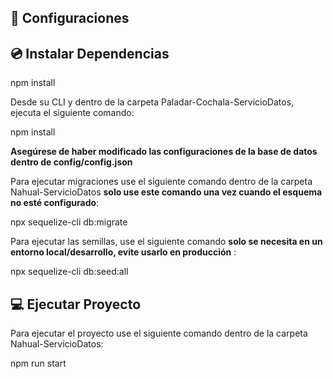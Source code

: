## 🔌 Configuraciones
## 💿 Instalar Dependencias
npm install 

Desde su CLI y dentro de la carpeta Paladar-Cochala-ServicioDatos, ejecuta el siguiente comando:

npm install

**Asegúrese de haber modificado las configuraciones de la base de datos dentro de config/config.json**

Para ejecutar migraciones use el siguiente comando dentro de la carpeta Nahual-ServicioDatos **solo use este comando una vez cuando el esquema no esté configurado**:

npx sequelize-cli db:migrate

Para ejecutar las semillas, use el siguiente comando **solo se necesita en un entorno local/desarrollo, evite usarlo en producción** :

npx sequelize-cli db:seed:all

## 💻 Ejecutar Proyecto

Para ejecutar el proyecto use el siguiente comando dentro de la carpeta Nahual-ServicioDatos:

npm run start
